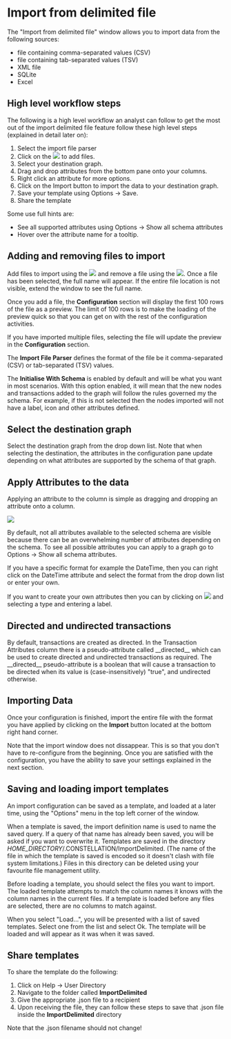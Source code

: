 # Import from delimited file

The "Import from delimited file" window allows you to import data from
the following sources:

-   file containing comma-separated values (CSV)
-   file containing tab-separated values (TSV)
-   XML file
-   SQLite
-   Excel

## High level workflow steps

The following is a high level workflow an analyst can follow to get the
most out of the import delimited file feature follow these high level
steps (explained in detail later on):

1.  Select the import file parser
2.  Click on the ![](resources/plus_coloured.png) to add files.
3.  Select your destination graph.
4.  Drag and drop attributes from the bottom pane onto your columns.
5.  Right click an attribute for more options.
6.  Click on the Import button to import the data to your destination
    graph.
7.  Save your template using Options -&gt; Save.
8.  Share the template

Some use full hints are:

-   See all supported attributes using Options -&gt; Show all schema
    attributes
-   Hover over the attribute name for a tooltip.

## Adding and removing files to import

Add files to import using the ![](resources/plus_coloured.png) and
remove a file using the ![](resources/minus_coloured.png). Once a file
has been selected, the full name will appear. If the entire file
location is not visible, extend the window to see the full name.

Once you add a file, the **Configuration** section will display the
first 100 rows of the file as a preview. The limit of 100 rows is to
make the loading of the preview quick so that you can get on with the
rest of the configuration activities.

If you have imported multiple files, selecting the file will update the
preview in the **Configuration** section.

The **Import File Parser** defines the format of the file be it
comma-separated (CSV) or tab-separated (TSV) values.

The **Initialise With Schema** is enabled by default and will be what
you want in most scenarios. With this option enabled, it will mean that
the new nodes and transactions added to the graph will follow the rules
governed my the schema. For example, if this is not selected then the
nodes imported will not have a label, icon and other attributes defined.

## Select the destination graph

Select the destination graph from the drop down list. Note that when
selecting the destination, the attributes in the configuration pane
update depending on what attributes are supported by the schema of that
graph.

## Apply Attributes to the data

Applying an attribute to the column is simple as dragging and dropping
an attribute onto a column.

![](resources/dragging_attributes.png)

By default, not all attributes available to the selected schema are
visible because there can be an overwhelming number of attributes
depending on the schema. To see all possible attributes you can apply to
a graph go to Options -&gt; Show all schema attributes.

If you have a specific format for example the DateTime, then you can
right click on the DateTime attribute and select the format from the
drop down list or enter your own.

If you want to create your own attributes then you can by clicking on
![](resources/plus_coloured.png) and selecting a type and entering a
label.

## Directed and undirected transactions

By default, transactions are created as directed. In the Transaction
Attributes column there is a pseudo-attribute called <span
class="mono">\_\_directed\_\_</span> which can be used to create
directed and undirected transactions as required. The <span
class="mono">\_\_directed\_\_</span> pseudo-attribute is a boolean that
will cause a transaction to be directed when its value is
(case-insensitively) "true", and undirected otherwise.

## Importing Data

Once your configuration is finished, import the entire file with the
format you have applied by clicking on the **Import** button located at
the bottom right hand corner.

Note that the import window does not dissappear. This is so that you
don't have to re-configure from the beginning. Once you are satisfied
with the configuration, you have the ability to save your settings
explained in the next section.

## Saving and loading import templates

An import configuration can be saved as a template, and loaded at a
later time, using the "Options" menu in the top left corner of the
window.

When a template is saved, the import definition name is used to name the
saved query. If a query of that name has already been saved, you will be
asked if you want to overwrite it. Templates are saved in the directory
<span
class="mono">*HOME\_DIRECTORY*/.CONSTELLATION/ImportDelimited</span>.
(The name of the file in which the template is saved is encoded so it
doesn't clash with file system limitations.) Files in this directory can
be deleted using your favourite file management utility.

Before loading a template, you should select the files you want to
import. The loaded template attempts to match the column names it knows
with the column names in the current files. If a template is loaded
before any files are selected, there are no columns to match against.

When you select "Load...", you will be presented with a list of saved
templates. Select one from the list and select Ok. The template will be
loaded and will appear as it was when it was saved.

## Share templates

To share the template do the following:

1.  Click on Help -&gt; User Directory
2.  Navigate to the folder called **ImportDelimited**
3.  Give the appropriate .json file to a recipient
4.  Upon receiving the file, they can follow these steps to save that
    .json file inside the **ImportDelimited** directory

Note that the .json filename should not change!
